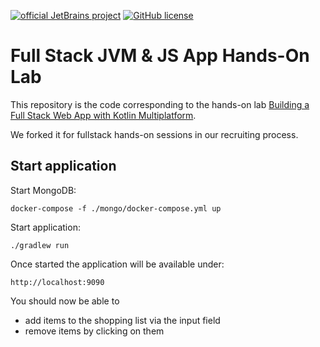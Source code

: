 [![official JetBrains project](https://jb.gg/badges/official.svg)](https://confluence.jetbrains.com/display/ALL/JetBrains+on+GitHub)
[![GitHub license](https://img.shields.io/badge/license-Apache%20License%202.0-blue.svg?style=flat)](https://www.apache.org/licenses/LICENSE-2.0)

# Full Stack JVM & JS App Hands-On Lab

This repository is the code corresponding to the hands-on lab [Building a Full Stack Web App with Kotlin Multiplatform](https://play.kotlinlang.org/hands-on/Full%20Stack%20Web%20App%20with%20Kotlin%20Multiplatform/).

We forked it for fullstack hands-on sessions in our recruiting process.

## Start application

Start MongoDB:

    docker-compose -f ./mongo/docker-compose.yml up
    
Start application:

    ./gradlew run
    
Once started the application will be available under:

    http://localhost:9090
    
You should now be able to
- add items to the shopping list via the input field
- remove items by clicking on them